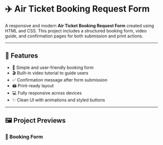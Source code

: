 # ✈️ Air Ticket Booking Request Form

A responsive and modern **Air Ticket Booking Request Form** created using HTML and CSS. This project includes a structured booking form, video guide, and confirmation pages for both submission and print actions.

---

## 🌟 Features

- 🧾 Simple and user-friendly booking form
- 🎬 Built-in video tutorial to guide users
- ✅ Confirmation message after form submission
- 🖨️ Print-ready layout
- 💻 Fully responsive across devices
- ✨ Clean UI with animations and styled buttons

---

## 🖼️ Project Previews


### 📝 Booking Form
